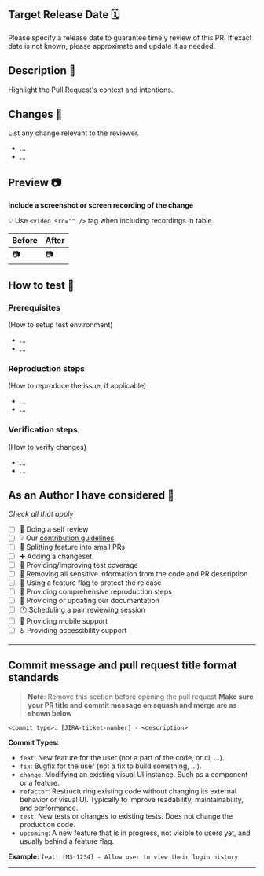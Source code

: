## Target Release Date 🗓️
Please specify a release date to guarantee timely review of this PR. If exact date is not known, please approximate and update it as needed.

## Description 📝
Highlight the Pull Request's context and intentions.

## Changes  🔄
List any change relevant to the reviewer.
- ...
- ...

## Preview 📷
**Include a screenshot or screen recording of the change**

:bulb: Use `<video src="" />` tag when including recordings in table.

| Before  | After   |
| ------- | ------- |
| 📷 | 📷 |

## How to test 🧪

### Prerequisites
(How to setup test environment)
- ...
- ...

### Reproduction steps
(How to reproduce the issue, if applicable)
- ...
- ...

### Verification steps
(How to verify changes)
- ...
- ...

## As an Author I have considered 🤔

*Check all that apply*

- [ ] 👀 Doing a self review
- [ ] ❔ Our [contribution guidelines](https://github.com/linode/manager/blob/develop/docs/CONTRIBUTING.md)
- [ ] 🤏 Splitting feature into small PRs
- [ ] ➕ Adding a changeset
- [ ] 🧪 Providing/Improving test coverage
- [ ] 🔐 Removing all sensitive information from the code and PR description
- [ ] 🚩 Using a feature flag to protect the release
- [ ] 👣 Providing comprehensive reproduction steps
- [ ] 📑 Providing or updating our documentation
- [ ] 🕛 Scheduling a pair reviewing session
- [ ] 📱 Providing mobile support
- [ ] ♿  Providing accessibility support

---
## Commit message and pull request title format standards

> **Note**: Remove this section before opening the pull request
**Make sure your PR title and commit message on squash and merge are as shown below**

`<commit type>: [JIRA-ticket-number] - <description>`

**Commit Types:**
- `feat`: New feature for the user (not a part of the code, or ci, ...).
- `fix`: Bugfix for the user (not a fix to build something, ...).
- `change`: Modifying an existing visual UI instance. Such as a component or a feature.
- `refactor`: Restructuring existing code without changing its external behavior or visual UI. Typically to improve readability, maintainability, and performance.
- `test`: New tests or changes to existing tests. Does not change the production code.
- `upcoming`: A new feature that is in progress, not visible to users yet, and usually behind a feature flag.

**Example:** `feat: [M3-1234] - Allow user to view their login history`

---
